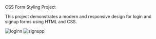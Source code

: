 CSS Form Styling Project

This project demonstrates a modern and responsive design for login and signup forms using HTML and CSS.

![loginn](https://github.com/user-attachments/assets/496bcf9a-7d41-47f6-83e9-d9aa48347d39)
![signupp](https://github.com/user-attachments/assets/41662659-56bd-4065-a7cd-2ba478cef450)
